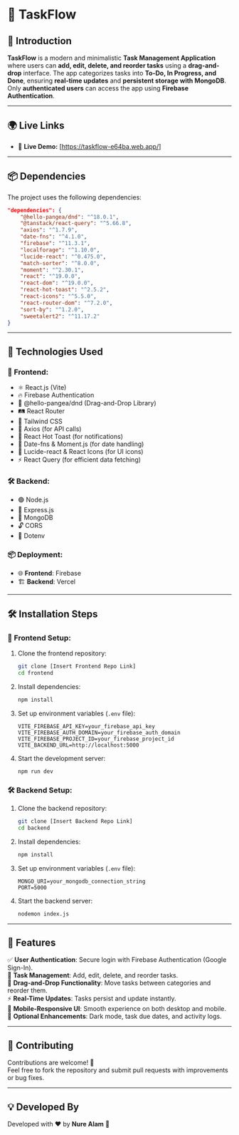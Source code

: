# 📌 TaskFlow

## 📝 Introduction

**TaskFlow** is a modern and minimalistic **Task Management Application** where users can **add, edit, delete, and reorder tasks** using a **drag-and-drop** interface. The app categorizes tasks into **To-Do, In Progress, and Done**, ensuring **real-time updates** and **persistent storage with MongoDB**. Only **authenticated users** can access the app using **Firebase Authentication**.

---

## 🌍 Live Links

- 🔗 **Live Demo:** [https://taskflow-e64ba.web.app/]  

---

## 📦 Dependencies

The project uses the following dependencies:

```json
"dependencies": {
    "@hello-pangea/dnd": "^18.0.1",
    "@tanstack/react-query": "^5.66.8",
    "axios": "^1.7.9",
    "date-fns": "^4.1.0",
    "firebase": "^11.3.1",
    "localforage": "^1.10.0",
    "lucide-react": "^0.475.0",
    "match-sorter": "^8.0.0",
    "moment": "^2.30.1",
    "react": "^19.0.0",
    "react-dom": "^19.0.0",
    "react-hot-toast": "^2.5.2",
    "react-icons": "^5.5.0",
    "react-router-dom": "^7.2.0",
    "sort-by": "^1.2.0",
    "sweetalert2": "^11.17.2"
}
```

---

## 🚀 Technologies Used

### 🎨 Frontend:
- ⚛️ React.js (Vite)
- 🔥 Firebase Authentication
- 📌 @hello-pangea/dnd (Drag-and-Drop Library)
- 🛤 React Router
- 🎨 Tailwind CSS
- 🔗 Axios (for API calls)
- 🍞 React Hot Toast (for notifications)
- 📅 Date-fns & Moment.js (for date handling)
- 🎨 Lucide-react & React Icons (for UI icons)
- ⚡ React Query (for efficient data fetching)

### 🛠 Backend:
- 🟢 Node.js
- 🚀 Express.js
- 🍃 MongoDB
- 🔓 CORS
- 🔑 Dotenv

### 📦 Deployment:
- 🌐 **Frontend**: Firebase
- 🏗 **Backend**: Vercel

---

## 🛠 Installation Steps

### 🎨 Frontend Setup:
1. Clone the frontend repository:

   ```sh
   git clone [Insert Frontend Repo Link]
   cd frontend
   ```

2. Install dependencies:

   ```sh
   npm install
   ```

3. Set up environment variables (`.env` file):

   ```plaintext
   VITE_FIREBASE_API_KEY=your_firebase_api_key
   VITE_FIREBASE_AUTH_DOMAIN=your_firebase_auth_domain
   VITE_FIREBASE_PROJECT_ID=your_firebase_project_id
   VITE_BACKEND_URL=http://localhost:5000
   ```

4. Start the development server:

   ```sh
   npm run dev
   ```

### 🛠 Backend Setup:
1. Clone the backend repository:

   ```sh
   git clone [Insert Backend Repo Link]
   cd backend
   ```

2. Install dependencies:

   ```sh
   npm install
   ```

3. Set up environment variables (`.env` file):

   ```plaintext
   MONGO_URI=your_mongodb_connection_string
   PORT=5000
   ```

4. Start the backend server:

   ```sh
   nodemon index.js
   ```

---

## 🌟 Features

✅ **User Authentication**: Secure login with Firebase Authentication (Google Sign-In).  
📝 **Task Management**: Add, edit, delete, and reorder tasks.  
🎯 **Drag-and-Drop Functionality**: Move tasks between categories and reorder them.  
⚡ **Real-Time Updates**: Tasks persist and update instantly.  
📱 **Mobile-Responsive UI**: Smooth experience on both desktop and mobile.  
🌙 **Optional Enhancements**: Dark mode, task due dates, and activity logs.  

---

## 🤝 Contributing

Contributions are welcome! 🚀  
Feel free to fork the repository and submit pull requests with improvements or bug fixes.

---

## 💡 Developed By

Developed with ❤️ by **Nure Alam** 🚀